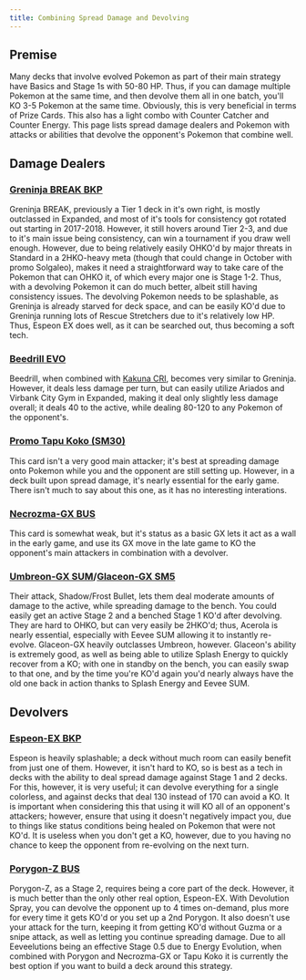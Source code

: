 ```yaml
---
title: Combining Spread Damage and Devolving
---
```

## Premise
Many decks that involve evolved Pokemon as part of their main strategy have Basics and Stage 1s with 50-80 HP. Thus, if you can damage multiple Pokemon at the same time, and then devolve them all in one batch, you'll KO 3-5 Pokemon at the same time. Obviously, this is very beneficial in terms of Prize Cards. This also has a light combo with Counter Catcher and Counter Energy. This page lists spread damage dealers and Pokemon with attacks or abilities that devolve the opponent's Pokemon that combine well.
## Damage Dealers
### [Greninja BREAK BKP](https://www.pokemon.com/us/pokemon-tcg/pokemon-cards/xy/xy9/41/)
Greninja BREAK, previously a Tier 1 deck in it's own right, is mostly outclassed in Expanded, and most of it's tools for consistency got rotated out starting in 2017-2018. However, it still hovers around Tier 2-3, and due to it's main issue being consistency, can win a tournament if you draw well enough. However, due to being relatively easily OHKO'd by major threats in Standard in a 2HKO-heavy meta (though that could change in October with promo Solgaleo), makes it need a straightforward way to take care of the Pokemon that can OHKO it, of which every major one is Stage 1-2. Thus, with a devolving Pokemon it can do much better, albeit still having consistency issues. The devolving Pokemon needs to be splashable, as Greninja is already starved for deck space, and can be easily KO'd due to Greninja running lots of Rescue Stretchers due to it's relatively low HP. Thus, Espeon EX does well, as it can be searched out, thus becoming a soft tech.
### [Beedrill EVO](https://www.pokemon.com/us/pokemon-tcg/pokemon-cards/xy-series/xy12/7/)
Beedrill, when combined with [Kakuna CRI](https://www.pokemon.com/us/pokemon-tcg/pokemon-cards/sm-series/sm4/2/), becomes very similar to Greninja. However, it deals less damage per turn, but can easily utilize Ariados and Virbank City Gym in Expanded, making it deal only slightly less damage overall; it deals 40 to the active, while dealing 80-120 to any Pokemon of the opponent's.
### [Promo Tapu Koko (SM30)](https://www.pokemon.com/us/pokemon-tcg/pokemon-cards/sm-series/smp/SM30/)
This card isn't a very good main attacker; it's best at spreading damage onto Pokemon while you and the opponent are still setting up. However, in a deck built upon spread damage, it's nearly essential for the early game. There isn't much to say about this one, as it has no interesting interations.
### [Necrozma-GX BUS](https://www.pokemon.com/us/pokemon-tcg/pokemon-cards/sm-series/sm3/63/)
This card is somewhat weak, but it's status as a basic GX lets it act as a wall in the early game, and use its GX move in the late game to KO the opponent's main attackers in combination with a devolver.
### [Umbreon-GX SUM](https://www.pokemon.com/us/pokemon-tcg/pokemon-cards/sm-series/sm1/80/)/[Glaceon-GX SM5](https://www.pokemon.com/us/pokemon-tcg/pokemon-cards/sm-series/sm5/39/)
Their attack, Shadow/Frost Bullet, lets them deal moderate amounts of damage to the active, while spreading damage to the bench. You could easily get an active Stage 2 and a benched Stage 1 KO'd after devolving. They are hard to OHKO, but can very easily be 2HKO'd; thus, Acerola is nearly essential, especially with Eevee SUM allowing it to instantly re-evolve. Glaceon-GX heavily outclasses Umbreon, however. Glaceon's ability is extremely good, as well as being able to utilize Splash Energy to quickly recover from a KO; with one in standby on the bench, you can easily swap to that one, and by the time you're KO'd again you'd nearly always have the old one back in action thanks to Splash Energy and Eevee SUM.
## Devolvers
### [Espeon-EX BKP](https://www.pokemon.com/us/pokemon-tcg/pokemon-cards/xy-series/xy9/52/)
Espeon is heavily splashable; a deck without much room can easily benefit from just one of them. However, it isn't hard to KO, so is best as a tech in decks with the ability to deal spread damage against Stage 1 and 2 decks. For this, however, it is very useful; it can devolve everything for a single colorless, and against decks that deal 130 instead of 170 can avoid a KO. It is important when considering this that using it will KO all of an opponent's attackers; however, ensure that using it doesn't negatively impact you, due to things like status conditions being healed on Pokemon that were not KO'd. It is useless when you don't get a KO, however, due to you having no chance to keep the opponent from re-evolving on the next turn.
### [Porygon-Z BUS](https://www.pokemon.com/us/pokemon-tcg/pokemon-cards/sm-series/sm3/105/)
Porygon-Z, as a Stage 2, requires being a core part of the deck. However, it is much better than the only other real option, Espeon-EX. With Devolution Spray, you can devolve the opponent up to 4 times on-demand, plus more for every time it gets KO'd or you set up a 2nd Porygon. It also doesn't use your attack for the turn, keeping it from getting KO'd without Guzma or a snipe attack, as well as letting you continue spreading damage. Due to all Eeveelutions being an effective Stage 0.5 due to Energy Evolution, when combined with Porygon and Necrozma-GX or Tapu Koko it is currently the best option if you want to build a deck around this strategy.
